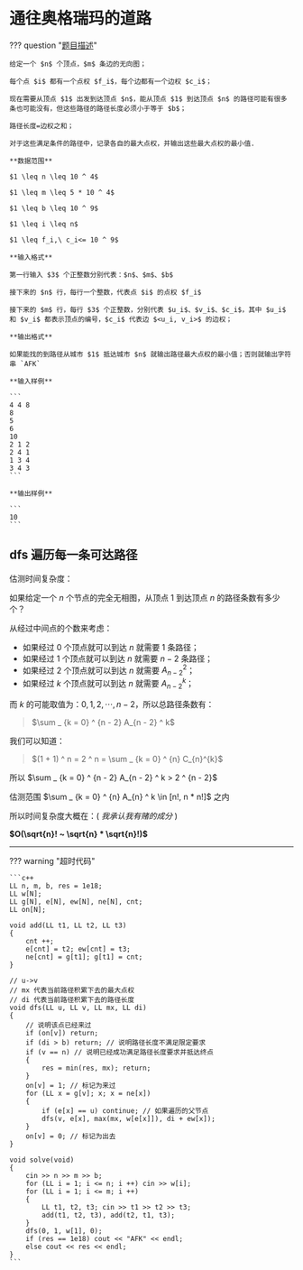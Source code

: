 # 通往奥格瑞玛的道路

??? question "[题目描述](https://www.luogu.com.cn/problem/P1462)"

    给定一个 $n$ 个顶点，$m$ 条边的无向图；

    每个点 $i$ 都有一个点权 $f_i$，每个边都有一个边权 $c_i$；

    现在需要从顶点 $1$ 出发到达顶点 $n$，能从顶点 $1$ 到达顶点 $n$ 的路径可能有很多条也可能没有，但这些路径的路径长度必须小于等于 $b$；

    路径长度=边权之和；

    对于这些满足条件的路径中，记录各自的最大点权，并输出这些最大点权的最小值.

    **数据范围**

    $1 \leq n \leq 10 ^ 4$

    $1 \leq m \leq 5 * 10 ^ 4$

    $1 \leq b \leq 10 ^ 9$

    $1 \leq i \leq n$

    $1 \leq f_i,\ c_i<= 10 ^ 9$

    **输入格式**

    第一行输入 $3$ 个正整数分别代表：$n$、$m$、$b$

    接下来的 $n$ 行，每行一个整数，代表点 $i$ 的点权 $f_i$

    接下来的 $m$ 行，每行 $3$ 个正整数，分别代表 $u_i$、$v_i$、$c_i$，其中 $u_i$ 和 $v_i$ 都表示顶点的编号，$c_i$ 代表边 $<u_i, v_i>$ 的边权；

    **输出格式**

    如果能找的到路径从城市 $1$ 抵达城市 $n$ 就输出路径最大点权的最小值；否则就输出字符串 `AFK`

    **输入样例**

    ```
    4 4 8
    8
    5
    6
    10
    2 1 2
    2 4 1
    1 3 4
    3 4 3
    ```

    **输出样例**

    ```
    10
    ```

## dfs 遍历每一条可达路径

估测时间复杂度：

如果给定一个 $n$ 个节点的完全无相图，从顶点 $1$ 到达顶点 $n$ 的路径条数有多少个？

从经过中间点的个数来考虑：

- 如果经过 $0$ 个顶点就可以到达 $n$ 就需要 $1$ 条路径；
- 如果经过 $1$ 个顶点就可以到达 $n$ 就需要 $n - 2$ 条路径；
- 如果经过 $2$ 个顶点就可以到达 $n$ 就需要 $A_{n - 2} ^ 2$；
- 如果经过 $k$ 个顶点就可以到达 $n$ 就需要 $A_{n - 2} ^ k$；
  
而 $k$ 的可能取值为：$0, 1, 2, \cdots , n - 2$，所以总路径条数有：

> $\sum _ {k = 0} ^ {n - 2} A_{n - 2} ^ k$

我们可以知道： 

> $(1 + 1) ^ n = 2 ^ n = \sum _ {k = 0} ^ {n} C_{n}^{k}$

所以 $\sum _ {k = 0} ^ {n - 2} A_{n - 2} ^ k > 2 ^ {n - 2}$

估测范围 $\sum _ {k = 0} ^ {n} A_{n} ^ k \in [n!, n * n!]$ 之内

所以时间复杂度大概在：( *我承认我有赌的成分* )

**$O(\sqrt{n}! ~ \sqrt{n} * \sqrt{n}!)$**

---

??? warning "超时代码"

    ```c++
    LL n, m, b, res = 1e18;
    LL w[N];
    LL g[N], e[N], ew[N], ne[N], cnt;
    LL on[N];

    void add(LL t1, LL t2, LL t3)
    {
        cnt ++; 
        e[cnt] = t2; ew[cnt] = t3; 
        ne[cnt] = g[t1]; g[t1] = cnt;
    }

    // u->v
    // mx 代表当前路径积累下去的最大点权
    // di 代表当前路径积累下去的路径长度
    void dfs(LL u, LL v, LL mx, LL di)
    {
        // 说明该点已经来过
        if (on[v]) return;
        if (di > b) return; // 说明路径长度不满足限定要求
        if (v == n) // 说明已经成功满足路径长度要求并抵达终点
        {
            res = min(res, mx); return;
        }
        on[v] = 1; // 标记为来过
        for (LL x = g[v]; x; x = ne[x])
        {
            if (e[x] == u) continue; // 如果遍历的父节点
            dfs(v, e[x], max(mx, w[e[x]]), di + ew[x]);
        }
        on[v] = 0; // 标记为出去
    }

    void solve(void)
    {
        cin >> n >> m >> b;
        for (LL i = 1; i <= n; i ++) cin >> w[i];
        for (LL i = 1; i <= m; i ++)
        {
            LL t1, t2, t3; cin >> t1 >> t2 >> t3;
            add(t1, t2, t3), add(t2, t1, t3);
        }
        dfs(0, 1, w[1], 0);
        if (res == 1e18) cout << "AFK" << endl;
        else cout << res << endl;
    }
    ```